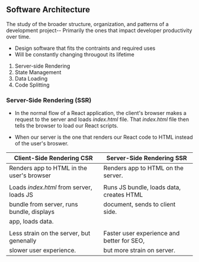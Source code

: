 ## Software Architecture
The study of the broader structure, organization, and patterns of a development project--
Primarily the ones that impact developer productivity over time.

* Design software that fits the contraints and required uses
* Will be constantly changing througout its lifetime

1. Server-side Rendering
2. State Management
3. Data Loading
4. Code Splitting


### Server-Side Rendering (SSR)
* In the normal flow of a React application, the client's browser makes a request to the server and loads *index.html* file. That *index.html*
file then tells the browser to load our React scripts.

* When our server is the one that renders our React code to HTML instead of the user's broswer.

|           Client-Side Rendering CSR           |           Server-Side Rendering SSR           |
|-----------------------------------------------|-----------------------------------------------|
| Renders app to HTML in the user's browser     | Renders app to HTML on the server.            |
|                                               |                                               |
| Loads *index.html* from server, loads JS      | Runs JS bundle, loads data, creates HTML      |
| bundle from server, runs bundle, displays     | document, sends to client side.               |
| app, loads data.                              |                                               |
|                                               |                                               |
| Less strain on the server, but genenally      | Faster user experience and better for SEO,    |
| slower user experience.                       | but more strain on server.                    |
